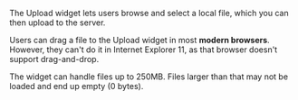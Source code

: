 The Upload widget lets users browse and select a local file, which you can then upload to the server.

<div class="info" markdown="1">

Users can drag a file to the Upload widget in most **modern browsers**. However, they can't do it in Internet Explorer 11, as that browser doesn't support drag-and-drop.

</div>

<div class="info" markdown="1">

The widget can handle files up to 250MB. Files larger than that may not be loaded and end up empty (0 bytes).

</div>
